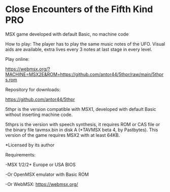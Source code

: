 # Close Encounters of the Fifth Kind PRO

MSX game developed with default Basic, no machine code


How to play: The player has to play the same music notes of the UFO. Visual aids are available, extra lives every 3 notes at last stage in every level.

Play online:

https://webmsx.org/?MACHINE=MSX2E&ROM=https://github.com/antor44/5thpr/raw/main/5thprs.rom

Repository for downloads:

https://github.com/antor44/5thpr


5thpr is the version compatible with MSX1, developed with default Basic without inserting machine code.

5thprs is the version with speech synthesis, it requires ROM or CAS file or the binary file tavmsx.bin in disk A (*TAVMSX beta 4, by Pastbytes). This version of the game requires MSX2 with at least 64KB.

*Licensed by its author

Requirements:

-MSX 1/2/2+ Europe or USA BIOS

-Or OpenMSX emulator with Basic ROM

-Or WebMSX: https://webmsx.org/
